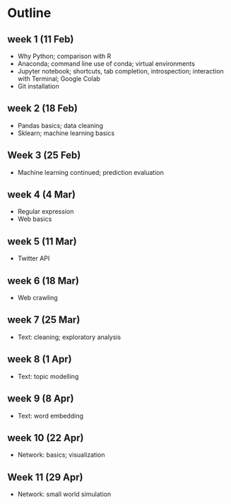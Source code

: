 # Outline

## week 1 (11 Feb)
- Why Python; comparison with R
- Anaconda; command line use of conda; virtual environments
- Jupyter notebook; shortcuts, tab completion, introspection; interaction with Terminal; Google Colab
- Git installation


## week 2 (18 Feb)
- Pandas basics; data cleaning 
- Sklearn; machine learning basics


## Week 3 (25 Feb)
- Machine learning continued; prediction evaluation

## week 4 (4 Mar) 
- Regular expression 
- Web basics 

## week 5 (11 Mar) 
- Twitter API

## week 6 (18 Mar)
- Web crawling

## week 7 (25 Mar)
- Text: cleaning; exploratory analysis

## week 8 (1 Apr)
- Text: topic modelling

## week 9 (8 Apr)
- Text: word embedding 

## week 10 (22 Apr)
- Network: basics; visualization 

## Week 11 (29 Apr)
- Network: small world simulation 



